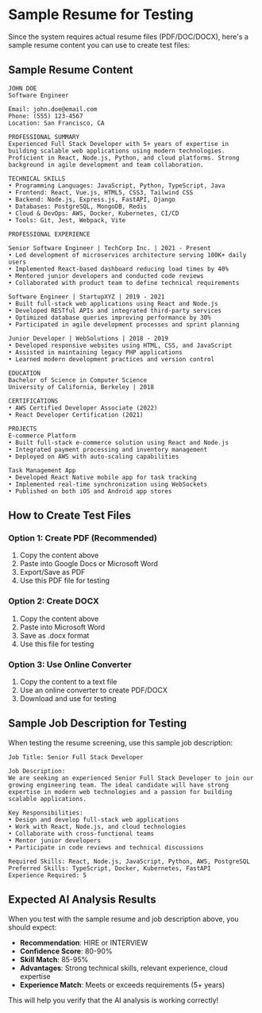 # Sample Resume for Testing

Since the system requires actual resume files (PDF/DOC/DOCX), here's a sample resume content you can use to create test files:

## Sample Resume Content

```
JOHN DOE
Software Engineer

Email: john.doe@email.com
Phone: (555) 123-4567
Location: San Francisco, CA

PROFESSIONAL SUMMARY
Experienced Full Stack Developer with 5+ years of expertise in building scalable web applications using modern technologies. Proficient in React, Node.js, Python, and cloud platforms. Strong background in agile development and team collaboration.

TECHNICAL SKILLS
• Programming Languages: JavaScript, Python, TypeScript, Java
• Frontend: React, Vue.js, HTML5, CSS3, Tailwind CSS
• Backend: Node.js, Express.js, FastAPI, Django
• Databases: PostgreSQL, MongoDB, Redis
• Cloud & DevOps: AWS, Docker, Kubernetes, CI/CD
• Tools: Git, Jest, Webpack, Vite

PROFESSIONAL EXPERIENCE

Senior Software Engineer | TechCorp Inc. | 2021 - Present
• Led development of microservices architecture serving 100K+ daily users
• Implemented React-based dashboard reducing load times by 40%
• Mentored junior developers and conducted code reviews
• Collaborated with product team to define technical requirements

Software Engineer | StartupXYZ | 2019 - 2021
• Built full-stack web applications using React and Node.js
• Developed RESTful APIs and integrated third-party services
• Optimized database queries improving performance by 30%
• Participated in agile development processes and sprint planning

Junior Developer | WebSolutions | 2018 - 2019
• Developed responsive websites using HTML, CSS, and JavaScript
• Assisted in maintaining legacy PHP applications
• Learned modern development practices and version control

EDUCATION
Bachelor of Science in Computer Science
University of California, Berkeley | 2018

CERTIFICATIONS
• AWS Certified Developer Associate (2022)
• React Developer Certification (2021)

PROJECTS
E-commerce Platform
• Built full-stack e-commerce solution using React and Node.js
• Integrated payment processing and inventory management
• Deployed on AWS with auto-scaling capabilities

Task Management App
• Developed React Native mobile app for task tracking
• Implemented real-time synchronization using WebSockets
• Published on both iOS and Android app stores
```

## How to Create Test Files

### Option 1: Create PDF (Recommended)
1. Copy the content above
2. Paste into Google Docs or Microsoft Word
3. Export/Save as PDF
4. Use this PDF file for testing

### Option 2: Create DOCX
1. Copy the content above
2. Paste into Microsoft Word
3. Save as .docx format
4. Use this file for testing

### Option 3: Use Online Converter
1. Copy the content to a text file
2. Use an online converter to create PDF/DOCX
3. Download and use for testing

## Sample Job Description for Testing

When testing the resume screening, use this sample job description:

```
Job Title: Senior Full Stack Developer

Job Description:
We are seeking an experienced Senior Full Stack Developer to join our growing engineering team. The ideal candidate will have strong expertise in modern web technologies and a passion for building scalable applications.

Key Responsibilities:
• Design and develop full-stack web applications
• Work with React, Node.js, and cloud technologies
• Collaborate with cross-functional teams
• Mentor junior developers
• Participate in code reviews and technical discussions

Required Skills: React, Node.js, JavaScript, Python, AWS, PostgreSQL
Preferred Skills: TypeScript, Docker, Kubernetes, FastAPI
Experience Required: 5
```

## Expected AI Analysis Results

When you test with the sample resume and job description above, you should expect:

- **Recommendation**: HIRE or INTERVIEW
- **Confidence Score**: 80-90%
- **Skill Match**: 85-95%
- **Advantages**: Strong technical skills, relevant experience, cloud expertise
- **Experience Match**: Meets or exceeds requirements (5+ years)

This will help you verify that the AI analysis is working correctly!